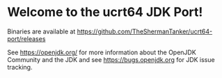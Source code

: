 # Welcome to the ucrt64 JDK Port!

Binaries are available at
https://github.com/TheShermanTanker/ucrt64-port/releases

See <https://openjdk.org/> for more information about the OpenJDK
Community and the JDK and see <https://bugs.openjdk.org> for JDK issue
tracking.
